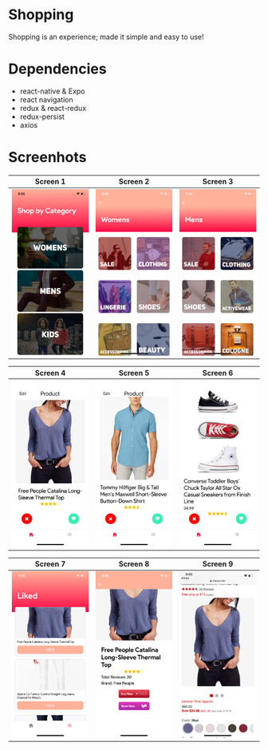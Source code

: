 # Shopping
   Shopping is an experience; made it simple and easy to use!

# Dependencies
- react-native & Expo
- react navigation
- redux & react-redux
- redux-persist
- axios

# Screenhots
Screen 1               |  Screen 2                       | Screen 3                
:-------------------------:|:-------------------------:|:-------------------------:
![](Screenshots/1.png)|![](Screenshots/2.png)|![](Screenshots/3.png)|

Screen 4               |  Screen 5                       | Screen 6                
:-------------------------:|:-------------------------:|:-------------------------:
![](Screenshots/4.png)|![](Screenshots/5.png)|![](Screenshots/6.png)|

Screen 7               |  Screen 8                       | Screen 9              
:-------------------------:|:-------------------------:|:-------------------------:
![](Screenshots/7.png)|![](Screenshots/8.png)|![](Screenshots/9.png)

